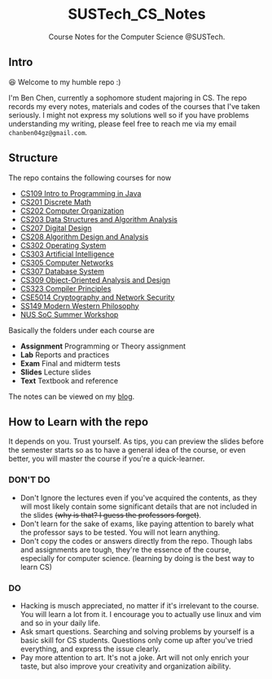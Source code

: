 <div align="center">

# SUSTech_CS_Notes

Course Notes for the Computer Science @SUSTech.

</div>

## Intro

:laughing: Welcome to my humble repo :)

I'm Ben Chen, currently a sophomore student majoring in CS. The repo records my every notes, materials and codes of the courses that I've taken seriously. I might not express my solutions well so if you have problems understanding my writing, please feel free to reach me via my email `chanben04gz@gmail.com`.

## Structure

The repo contains the following courses for now
- [CS109 Intro to Programming in Java](./CS109%20Intro2Programming%20in%20Java)
- [CS201 Discrete Math](./CS201%20Discrete%20Math)
- [CS202 Computer Organization](./CS202%20Computer%20Organization)
- [CS203 Data Structures and Algorithm Analysis](./CS203%20Data%20Structures%20and%20Algorithm%20Analysis)
- [CS207 Digital Design](./CS207%20Digital%20Design)
- [CS208 Algorithm Design and Analysis](./CS208%20Algorithm%20Design%20and%20Analysis)
- [CS302 Operating System](./CS302%20Operating%20System)
- [CS303 Artificial Intelligence](./CS303%20Artificial%20Intelligence)
- [CS305 Computer Networks](./CS305%20Computer%20Networks)
- [CS307 Database System](./CS307%20Database%20System)
- [CS309 Object-Oriented Analysis and Design](./CS309%20Object-Oriented%20Analysis%20and%20Design)
- [CS323 Compiler Principles](./CS323%20Compiler%20Principles)
- [CSE5014 Cryptography and Network Security](./CSE5014%20Cryptography%20and%20Network%20Security)
- [SS149 Modern Western Philosophy](./SS149%20Modern%20Western%20Philosophy/)
- [NUS SoC Summer Workshop](./NUS%20SWS%202024)

Basically the folders under each course are
- **Assignment** Programming or Theory assignment
- **Lab** Reports and practices
- **Exam** Final and midterm tests
- **Slides** Lecture slides
- **Text** Textbook and reference

The notes can be viewed on my [blog](https://chanbengz.github.io).

## How to Learn with the repo
It depends on you. Trust yourself. As tips, you can preview the slides before the semester starts so as to have a general idea of the course, or even better, you will master the course if you're a quick-learner. 

### DON'T DO
- Don't Ignore the lectures even if you've acquired the contents, as they will most likely contain some significant details that are not included in the slides ~~(why is that? I guess the professors forget)~~.
- Don't learn for the sake of exams, like paying attention to barely what the professor says to be tested. You will not learn anything.
- Don't copy the codes or answers directly from the repo. Though labs and assignments are tough, they're the essence of the course, especially for computer science. (learning by doing is the best way to learn CS)

### DO
- Hacking is musch appreciated, no matter if it's irrelevant to the course. You will learn a lot from it. I encourage you to actually use linux and vim and so in your daily life.
- Ask smart questions. Searching and solving problems by yourself is a basic skill for CS students. Questions only come up after you've tried everything, and express the issue clearly.
- Pay more attention to art. It's not a joke. Art will not only enrich your taste, but also improve your creativity and organization aibility.

